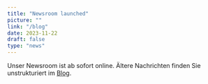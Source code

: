```yaml
---
title: "Newsroom launched"
picture: ""
link: "/blog"
date: 2023-11-22
draft: false
type: "news"
---
```


Unser Newsroom ist ab sofort online. Ältere Nachrichten finden Sie unstrukturiert im [Blog](/blog).
